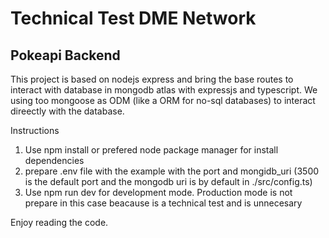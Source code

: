 # Technical Test DME Network

## Pokeapi Backend

This project is based on nodejs express and bring the base routes to interact with database in mongodb atlas with expressjs and typescript. We using too mongoose as ODM (like a ORM for no-sql databases) to interact direectly with the database.

Instructions

1. Use npm install or prefered node package manager for install dependencies
2. prepare .env file with the example with the port and mongidb_uri (3500 is the default port and the mongodb uri is by default in ./src/config.ts)
3. Use npm run dev for development mode. Production mode is not prepare in this case beacause is a technical test and is unnecesary

Enjoy reading the code.
